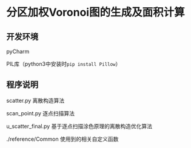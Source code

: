 # 分区加权Voronoi图的生成及面积计算

## 开发环境

pyCharm

PIL库（python3中安装时``pip install Pillow``）

## 程序说明

scatter.py                  离散构造算法

scan_point.py            逐点扫描算法

u_scatter_final.py     基于逐点扫描涂色原理的离散构造优化算法

./reference/Common 使用到的相关自定义函数